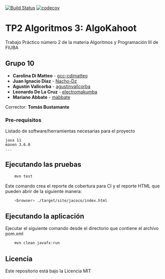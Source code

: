 [![Build Status](https://travis-ci.org/fiuba/algo3_proyecto_base_tp2.svg?branch=master)](https://travis-ci.org/fiuba/algo3_proyecto_base_tp2) [![codecov](https://codecov.io/gh/fiuba/algo3_proyecto_base_tp2/branch/master/graph/badge.svg)](https://codecov.io/gh/fiuba/algo3_proyecto_base_tp2)



# TP2 Algoritmos 3: AlgoKahoot

Trabajo Práctico número 2 de la materia Algoritmos y Programación III de FIUBA

## Grupo 10

* **Carolina Di Matteo** - [gcc-cdimatteo](https://github.com/gcc-cdimatteo)
* **Juan Ignacio Díaz** - [Nacho-Dz](https://github.com/Nacho-Dz)
* **Agustin Vallcorba** - [agustinvallcorba](https://github.com/agustinvallcorba)
* **Leonardo De La Cruz** - [electromakumba](https://github.com/electromakumba)
* **Mariano Abbate** - [mabbate](https://github.com/mabbate)

Corrector: **Tomás Bustamante**

### Pre-requisitos

Listado de software/herramientas necesarias para el proyecto

```
java 11
maven 3.6.0
...
```

## Ejecutando las pruebas

```bash
    mvn test
```

Este comando crea el reporte de cobertura para CI y el reporte HTML que pueden abrir de la siguiente manera:

```bash
    <browser> ./target/site/jacoco/index.html
```

## Ejecutando la aplicación

Ejecutar el siguiente comando desde el directorio que contiene el archivo pom.xml 

```bash
    mvn clean javafx:run
```

## Licencia

Este repositorio está bajo la Licencia MIT
